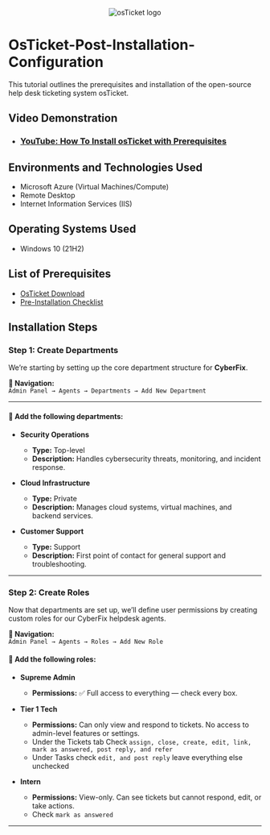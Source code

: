 <p align="center">
<img src="https://i.imgur.com/Clzj7Xs.png" alt="osTicket logo"/>
</p>

# OsTicket-Post-Installation-Configuration
This tutorial outlines the prerequisites and installation of the open-source help desk ticketing system osTicket.<br />


<h2>Video Demonstration</h2>

- ### [YouTube: How To Install osTicket with Prerequisites](https://www.youtube.com)

<h2>Environments and Technologies Used</h2>

- Microsoft Azure (Virtual Machines/Compute)
- Remote Desktop
- Internet Information Services (IIS)

<h2>Operating Systems Used </h2>

- Windows 10</b> (21H2)

<h2>List of Prerequisites</h2>

- [OsTicket Download](https://drive.google.com/uc?export=download&id=1b3RBkXTLNGXbibeMuAynkfzdBC1NnqaD)
- [Pre-Installation Checklist](https://docs.google.com/document/d/1DyjX8LeVU98LjhXO2t2K2F0aHywI2N9GD57T3taO5qo/edit?tab=t.0)

<h2>Installation Steps</h2>

### **Step 1: Create Departments**

We’re starting by setting up the core department structure for **CyberFix**.

**📍 Navigation:**  
`Admin Panel → Agents → Departments → Add New Department`

---

#### 🏢 Add the following departments:

- **Security Operations**  
  - **Type:** Top-level  
  - **Description:** Handles cybersecurity threats, monitoring, and incident response.

- **Cloud Infrastructure**  
  - **Type:** Private  
  - **Description:** Manages cloud systems, virtual machines, and backend services.

- **Customer Support**  
  - **Type:** Support  
  - **Description:** First point of contact for general support and troubleshooting.
 
---

### **Step 2: Create Roles**

Now that departments are set up, we’ll define user permissions by creating custom roles for our CyberFix helpdesk agents.

**📍 Navigation:**  
`Admin Panel → Agents → Roles → Add New Role`


#### 🔐 Add the following roles:

- **Supreme Admin**  
  - **Permissions:** ✅ Full access to everything — check every box.

- **Tier 1 Tech**  
  - **Permissions:** Can only view and respond to tickets. No access to admin-level features or settings.
  - Under the Tickets tab Check `assign, close, create, edit, link, mark as answered, post reply, and refer`
  - Under Tasks check `edit, and post reply` leave everything else unchecked


- **Intern**  
  - **Permissions:** View-only. Can see tickets but cannot respond, edit, or take actions.
  - Check `mark as answered`

---

